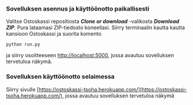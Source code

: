 ### Sovelluksen asennus ja käyttöönotto paikallisesti

Valitse Ostoskassi repositiosta **_Clone or download_** -valikosta **_Download ZIP_**.
Pura lataamasi ZIP-tiedosto koneellasi. Siirry terminaalin kautta kautta kansioon Ostoskassi ja suorita komento

`python run.py`

ja siirry osoitteeseen [http://localhost:5000](http://localhost:5000), jossa avautuu sovelluksen tervetuloa näkymä.

### Sovelluksen käyttöönotto selaimessa

Siirry sivulle [https://ostoskassi-tsoha.herokuapp.com/](https://ostoskassi-tsoha.herokuapp.com/), jossa avautuu sovelluksen tervetuloa näkymä
